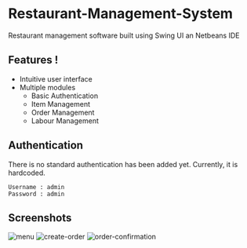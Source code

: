 # Restaurant-Management-System
Restaurant management software built using Swing UI an Netbeans IDE

## Features !
 - Intuitive user interface
 - Multiple modules
    - Basic Authentication  
    - Item Management 
    - Order Management
    - Labour Management


## Authentication
There is no standard authentication has been added yet. Currently, it is hardcoded.

```
Username : admin
Password : admin
```
## Screenshots
![menu](https://i.ibb.co/Y7kn3cQ/2-menu.png)
![create-order](https://i.ibb.co/5c5vpwv/3-create-order.png)
![order-confirmation](https://i.ibb.co/qJgRYCL/4-order-confirmation.png)
